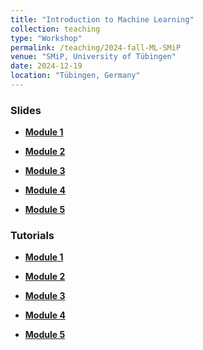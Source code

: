 ```yaml
---
title: "Introduction to Machine Learning"
collection: teaching
type: "Workshop"
permalink: /teaching/2024-fall-ML-SMiP
venue: "SMiP, University of Tübingen"
date: 2024-12-19
location: "Tübingen, Germany"
---
```


<!-- {% include base_path %} -->

<!-- naive password protection -->
<script>
    const password = "smip24";

    document.addEventListener("DOMContentLoaded", function() {
        const userPassword = prompt("Enter password to access this page:");
        if (userPassword !== password) {
            document.body.innerHTML = "<h1>Access Denied</h1>";
        }
    });
</script>


### Slides

- <b><a href='/files/2024-fall-ML-SMiP/module1.zip'>Module 1</a></b>

- <b><a href='/files/2024-fall-ML-SMiP/module2.zip'>Module 2</a></b>

- <b><a href='/files/2024-fall-ML-SMiP/module3.zip'>Module 3</a></b>

- <b><a href='/files/2024-fall-ML-SMiP/module4.zip'>Module 4</a></b>

- <b><a href='/files/2024-fall-ML-SMiP/module5.zip'>Module 5</a></b>


### Tutorials

- <b><a href='/files/2024-fall-ML-SMiP/module1-tutorials.zip'>Module 1</a></b>

- <b><a href='/files/2024-fall-ML-SMiP/module2-tutorials.zip'>Module 2</a></b>

- <b><a href='/files/2024-fall-ML-SMiP/module3-tutorials.zip'>Module 3</a></b>

- <b><a href='/files/2024-fall-ML-SMiP/module4-tutorials.zip'>Module 4</a></b>

- <b><a href='/files/2024-fall-ML-SMiP/module5-tutorials.zip'>Module 5</a></b>


